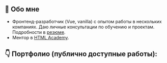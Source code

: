 ## 💬 Обо мне

- Фронтенд-разработчик (Vue, vanilla) с опытом работы в нескольких компаниях. Даю личные консультации по обучению и проектам. Подробности в [резюме](https://career.habr.com/efiand).
- Ментор в [HTML Academy](https://htmlacademy.ru/profile/efiand).

## 👇 Портфолио (публично доступные работы):
